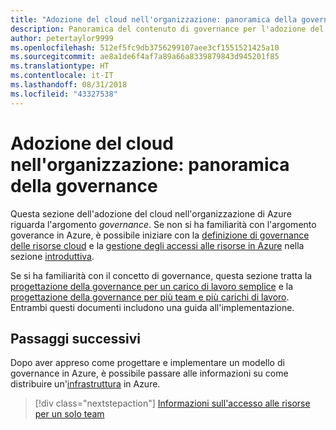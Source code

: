 ```yaml
---
title: "Adozione del cloud nell'organizzazione: panoramica della governance"
description: Panoramica del contenuto di governance per l'adozione del cloud nell'organizzazione di Azure
author: petertaylor9999
ms.openlocfilehash: 512ef5fc9db3756299107aee3cf1551521425a10
ms.sourcegitcommit: ae8a1de6f4af7a89a66a8339879843d945201f85
ms.translationtype: HT
ms.contentlocale: it-IT
ms.lasthandoff: 08/31/2018
ms.locfileid: "43327538"
---
```

# <a name="enterprise-cloud-adoption-governance-overview"></a>Adozione del cloud nell'organizzazione: panoramica della governance

Questa sezione dell'adozione del cloud nell'organizzazione di Azure riguarda l'argomento *governance*. Se non si ha familiarità con l'argomento goverance in Azure, è possibile iniziare con la [definizione di governance delle risorse cloud](../getting-started/what-is-governance.md) e la [gestione degli accessi alle risorse in Azure](../getting-started/azure-resource-access.md) nella sezione [introduttiva](../getting-started/overview.md).

Se si ha familiarità con il concetto di governance, questa sezione tratta la [progettazione della governance per un carico di lavoro semplice](governance-single-team.md) e la [progettazione della governance per più team e più carichi di lavoro](governance-multiple-teams.md). Entrambi questi documenti includono una guida all'implementazione.

## <a name="next-steps"></a>Passaggi successivi

Dopo aver appreso come progettare e implementare un modello di governance in Azure, è possibile passare alle informazioni su come distribuire un'[infrastruttura](../infrastructure/basic-workload.md) in Azure.

> [!div class="nextstepaction"]
> [Informazioni sull'accesso alle risorse per un solo team](governance-single-team.md)